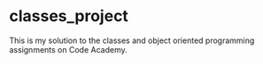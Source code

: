 # classes_project
This is my solution to the classes and object oriented programming assignments on Code Academy.
